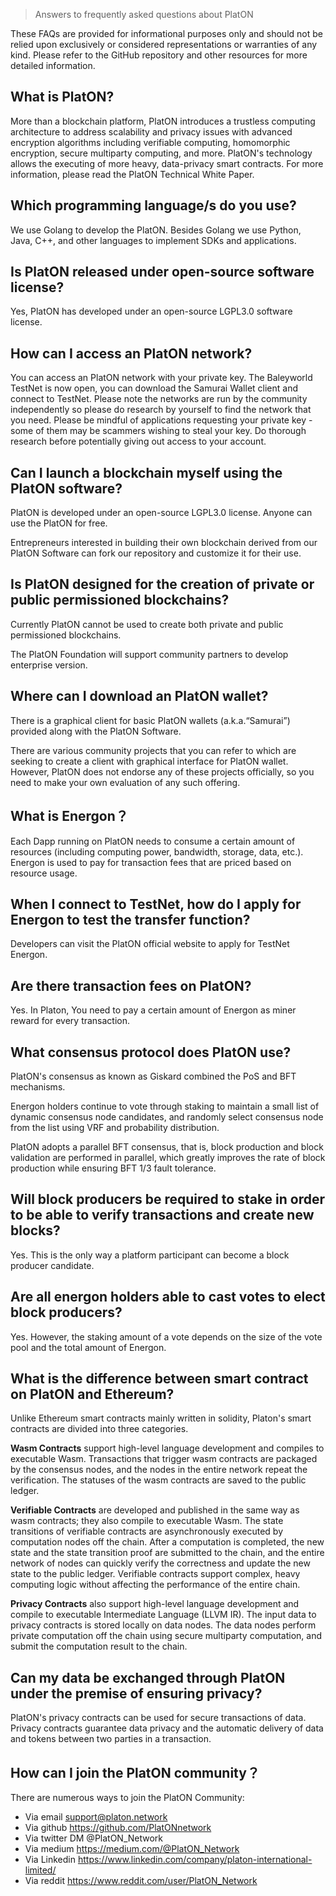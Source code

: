 > Answers to frequently asked questions about PlatON

These FAQs are provided for informational purposes only and should not be relied upon exclusively or considered representations or warranties of any kind. Please refer to the GitHub repository and other resources for more detailed information.

## What is PlatON?

More than a blockchain platform, PlatON introduces a trustless computing architecture to address scalability and privacy issues with advanced encryption algorithms including verifiable computing, homomorphic encryption, secure multiparty computing, and more. PlatON's technology allows the executing of more heavy, data-privacy smart contracts. For more information, please read the PlatON Technical White Paper.

## Which programming language/s do you use?

We use Golang to develop the PlatON. Besides Golang we use Python, Java, C++, and other languages to implement SDKs and applications.

## Is PlatON released under open-source software license?

Yes, PlatON has developed under an open-source LGPL3.0 software license.

## How can I access an PlatON network?

You can access an PlatON network with your private key. The Baleyworld TestNet is now open, you can download the Samurai Wallet client and connect to TestNet. Please note the networks are run by the community independently so please do research by yourself to find the network that you need. Please be mindful of applications requesting your private key - some of them may be scammers wishing to steal your key. Do thorough research before potentially giving out access to your account.

## Can I launch a blockchain myself using the PlatON software?

PlatON is developed under an open-source LGPL3.0 license. Anyone can use the PlatON for free. 

Entrepreneurs interested in building their own blockchain derived from our PlatON Software can fork our repository and customize it for their use.

## Is PlatON designed for the creation of private or public permissioned blockchains?

Currently PlatON cannot be used to create both private and public permissioned blockchains. 

The PlatON Foundation will support community partners to develop enterprise version.

## Where can I download an PlatON wallet? 

 There is a graphical client for basic PlatON wallets (a.k.a.“Samurai”) provided along with the PlatON Software.

There are various community projects that you can refer to which are seeking to create a client with graphical interface for PlatON wallet. However, PlatON does not endorse any of these projects officially, so you need to make your own evaluation of any such offering.

## What is Energon？
Each Dapp running on PlatON needs to consume a certain amount of resources (including computing power, bandwidth, storage, data, etc.). Energon is used to pay for transaction fees that are priced based on resource usage.

## When I connect to TestNet, how do I apply for Energon to test the transfer function?

Developers can visit the PlatON official website to apply for TestNet Energon.

## Are there transaction fees on PlatON?

Yes. In Platon, You need to pay a certain amount of Energon as miner reward for every transaction. 

## What consensus protocol does PlatON use?

PlatON's consensus as known as Giskard combined the PoS and BFT mechanisms.

Energon holders continue to vote through staking to maintain a small list of dynamic consensus node candidates, and randomly select consensus node from the list using VRF and probability distribution.

PlatON adopts a parallel BFT consensus, that is, block production and block validation are performed in parallel, which greatly improves the rate of block production while ensuring BFT 1/3 fault tolerance.

## Will block producers be required to stake in order to be able to verify transactions and create new blocks?

Yes. This is the only way a platform participant can become a block producer candidate.

## Are all energon holders able to cast votes to elect block producers?

Yes. However,  the staking amount of a vote depends on the size of the vote pool and the total amount of Energon.

## What is the difference between smart contract on PlatON and Ethereum?

Unlike Ethereum smart contracts mainly written in solidity, Platon's smart contracts are divided into three categories.

**Wasm Contracts** support high-level language development and compiles to executable Wasm. Transactions that trigger wasm contracts are packaged by the consensus nodes, and the nodes in the entire network repeat the verification. The statuses of the wasm contracts are saved to the public ledger.

**Verifiable Contracts** are developed and published in the same way as wasm contracts; they also compile to executable Wasm. The state transitions of verifiable contracts are asynchronously executed by computation nodes off the chain. After a computation is completed, the new state and the state transition proof are submitted to the chain, and the entire network of nodes can quickly verify the correctness and update the new state to the public ledger. Verifiable contracts support complex, heavy computing logic without affecting the performance of the entire chain.

**Privacy Contracts** also support high-level language development and compile to executable Intermediate Language (LLVM IR). The input data to privacy contracts is stored locally on data nodes. The data nodes perform private computation off the chain using secure multiparty computation, and submit the computation result to the chain.

## Can my data be exchanged through PlatON under the premise of ensuring privacy?

PlatON's privacy contracts can be used for secure transactions of data. Privacy contracts guarantee data privacy and the automatic delivery of data and tokens between two parties in a transaction.

## How can I join the PlatON community？

There are numerous ways to join the PlatON Community:
- Via email support@platon.network
- Via github https://github.com/PlatONnetwork
- Via twitter DM @PlatON_Network
- Via medium https://medium.com/@PlatON_Network
- Via Linkedin https://www.linkedin.com/company/platon-international-limited/
- Via reddit https://www.reddit.com/user/PlatON_Network